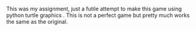 This was my assignment, just a futile attempt to make this game using python turtle graphics . This is not a perfect game but pretty much works the same as the original.
